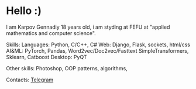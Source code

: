 # Hello :)

I am Karpov Gennadiy 18 years old, i am styding at FEFU at "applied mathematics and computer science".

Skills:
Languages: Python, C/C++, C#
Web: Django, Flask, sockets, html/css
AI&ML: PyTorch, Pandas, Word2vec/Doc2vec/Fasttext SimpleTransformers, Sklearn, Catboost
Desktop: PyQT

Other skills: Photoshop, OOP patterns, algorithms, 

Contacts: [Telegram](https://t.me/riko125)
